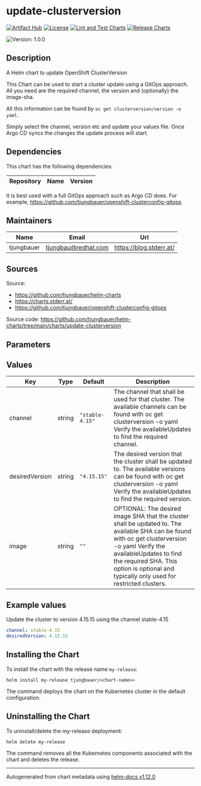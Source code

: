 

# update-clusterversion

  [![Artifact Hub](https://img.shields.io/endpoint?url=https://artifacthub.io/badge/repository/openshift-bootstraps)](https://artifacthub.io/packages/search?repo=openshift-bootstraps)
  [![License](https://img.shields.io/badge/License-Apache_2.0-blue.svg)](https://opensource.org/licenses/Apache-2.0)
  [![Lint and Test Charts](https://github.com/tjungbauer/helm-charts/actions/workflows/lint_and_test_charts.yml/badge.svg)](https://github.com/tjungbauer/helm-charts/actions/workflows/lint_and_test_charts.yml)
  [![Release Charts](https://github.com/tjungbauer/helm-charts/actions/workflows/release.yml/badge.svg)](https://github.com/tjungbauer/helm-charts/actions/workflows/release.yml)

  ![Version: 1.0.0](https://img.shields.io/badge/Version-1.0.0-informational?style=flat-square)

 

  ## Description

  A Helm chart to update OpenShift ClusterVersion

This Chart can be used to start a cluster update using a GitOps approach.
All you need are the required channel, the version and (optionally) the image-sha.

All this information can be found by `oc get clusterversion/version -o yaml`.

Simply select the channel, version etc and update your values file.
Once Argo CD syncs the changes the update process will start.

## Dependencies

This chart has the following dependencies:

| Repository | Name | Version |
|------------|------|---------|

It is best used with a full GitOps approach such as Argo CD does. For example, https://github.com/tjungbauer/openshift-clusterconfig-gitops

## Maintainers

| Name | Email | Url |
| ---- | ------ | --- |
| tjungbauer | <tjungbau@redhat.com> | <https://blog.stderr.at/> |

## Sources
Source:
* <https://github.com/tjungbauer/helm-charts>
* <https://charts.stderr.at/>
* <https://github.com/tjungbauer/openshift-clusterconfig-gitops>

Source code: https://github.com/tjungbauer/helm-charts/tree/main/charts/update-clusterversion

## Parameters

## Values

| Key | Type | Default | Description |
|-----|------|---------|-------------|
| channel | string | `"stable-4.15"` | The channel that shall be used for that cluster. The available channels can be found with oc get clusterversion -o yaml Verify the availableUpdates to find the required channel. |
| desiredVersion | string | `"4.15.15"` | The desired version that the cluster shall be updated to. The available versions can be found with oc get clusterversion -o yaml Verify the availableUpdates to find the required version. |
| image | string | `""` | OPTIONAL: The desired image SHA that the cluster shall be updated to. The available SHA can be found with oc get clusterversion -o yaml Verify the availableUpdates to find the required SHA. This option is optional and typically only used for restricted clusters. |

## Example values

Update the cluster to version 4.15.15 using the channel stable-4.15

```yaml
channel: stable-4.15
desiredVersion: 4.15.15
```

## Installing the Chart

To install the chart with the release name `my-release`:

```console
helm install my-release tjungbauer/<chart-name>>
```

The command deploys the chart on the Kubernetes cluster in the default configuration.

## Uninstalling the Chart

To uninstall/delete the my-release deployment:

```console
helm delete my-release
```

The command removes all the Kubernetes components associated with the chart and deletes the release.

----------------------------------------------
Autogenerated from chart metadata using [helm-docs v1.12.0](https://github.com/norwoodj/helm-docs/releases/v1.12.0)
